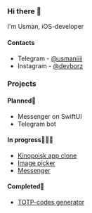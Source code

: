 ### Hi there 👋

I'm Usman, iOS-developer

#### Contacts
- Telegram - [@usmaniiii](https://t.me/usmaniiii)
- Instagram - [@devborz](https://instagram.com/devborz)

### Projects

#### Planned🎯
- Messenger on SwiftUI
- Telegram bot
#### In progress👨🏻‍💻
- [Kinopoisk app clone](https://github.com/devborz/Kinopoisk-clone)
- [Image picker](https://github.com/devborz/ImagePicker)
- [Messenger](https://github.com/devborz/Messenger)
#### Completed🏁
- [TOTP-codes generator](https://github.com/devborz/KeyStore)

